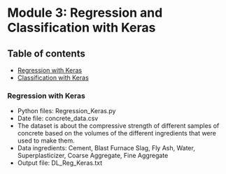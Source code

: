 # Module 3: Regression and Classification with Keras

## Table of contents
* [Regression with Keras](#regression-with-keras)
* [Classification with Keras](#classification-with-keras)

### Regression with Keras

* Python files: Regression_Keras.py
* Date file: concrete_data.csv
* The dataset is about the compressive strength of different samples of concrete based on the volumes of the different ingredients that were used to make them. 
* Data ingredients: Cement, Blast Furnace Slag, Fly Ash, Water, Superplasticizer, Coarse Aggregate, Fine Aggregate
* Output file: DL_Reg_Keras.txt
